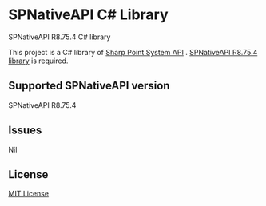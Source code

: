 # SPNativeAPI C# Library
SPNativeAPI R8.75.4 C# library

This project is a C# library of [Sharp Point System API](http://sharppoint.com.hk/algo.php?lang=1&mod=api) .
[SPNativeAPI R8.75.4 library](http://spsystem.info/download/API/R8754/SPAPIDLL_R8.75.4_WIN64.zip) is required.

## Supported SPNativeAPI version
SPNativeAPI R8.75.4

## Issues
Nil

## License
[MIT License](https://github.com/spwong/sptradercs/blob/main/LICENSE)
